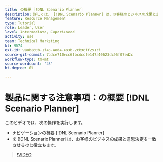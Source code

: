 ```yaml
---
title: の概要 [!DNL Scenario Planner]
description: 詳しくは、 [!DNL Scenario Planner] は、お客様のビジネスの成果と意思決定を一致させるのに役立ちます。 ナビゲーション方法を学ぶ [!DNL Scenario Planner].
feature: Resource Management
type: Tutorial
role: Leader, User
level: Intermediate, Experienced
activity: use
team: Technical Marketing
kt: 9074
exl-id: 9a8bec0b-1f48-48d4-883b-2cb9cff251cf
source-git-commit: 7cdce710ecc6fbcdccfe147a40623dc96f07ed2c
workflow-type: tm+mt
source-wordcount: '48'
ht-degree: 0%

---
```


# 製品に関する注意事項：の概要 [!DNL Scenario Planner]

このビデオでは、次の操作を実行します。

* ナビゲーションの概要 [!DNL Scenario Planner]
* を [!DNL Scenario Planner] は、お客様のビジネスの成果と意思決定を一致させるのに役立ちます。

>[!VIDEO](https://video.tv.adobe.com/v/335316/?quality=12)
